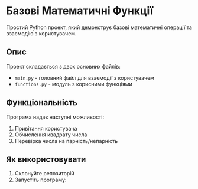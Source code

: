 # Базові Математичні Функції

Простий Python проект, який демонструє базові математичні операції та взаємодію з користувачем.

## Опис

Проект складається з двох основних файлів:
- `main.py` - головний файл для взаємодії з користувачем
- `functions.py` - модуль з корисними функціями

## Функціональність

Програма надає наступні можливості:
1. Привітання користувача
2. Обчислення квадрату числа
3. Перевірка числа на парність/непарність

## Як використовувати

1. Склонуйте репозиторій
2. Запустіть програму:
